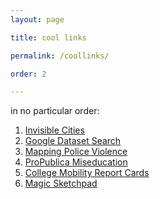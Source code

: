 ```yaml
---
layout: page

title: cool links

permalink: /coollinks/

order: 2

---
```


in no particular order: 

1. <a href="https://opendot.github.io/ml4a-invisible-cities/">Invisible Cities </a> <br/>
2. <a href="https://toolbox.google.com/datasetsearch">Google Dataset Search</a> <br/>
3. <a href="https://mappingpoliceviolence.org/">Mapping Police Violence</a> <br/>
4. <a href="https://projects.propublica.org/miseducation">ProPublica Miseducation</a> <br/>
5. <a href="https://www.nytimes.com/interactive/projects/college-mobility/">College Mobility Report Cards</a> <br/>
6. <a href="https://magic-sketchpad.glitch.me/">Magic Sketchpad</a> <br/>
